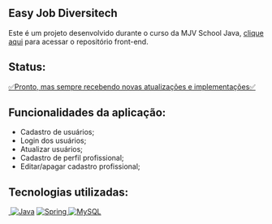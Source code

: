 <h2>Easy Job Diversitech</h2>
Este é um projeto desenvolvido durante o curso da MJV School Java, <a
  href="https://github.com/sabinonatalia/projeto-final-frontend">clique aqui</a> para acessar o repositório
front-end.

<h2>Status:</h2>
<a href="" target="_blank">✅Pronto, mas sempre recebendo novas atualizações e
  implementações✅</a>

<h2>Funcionalidades da aplicação:</h2>

- Cadastro de usuários;
- Login dos usuários;
- Atualizar usuários;
- Cadastro de perfil profissional;
- Editar/apagar cadastro profissional;

<h2>Tecnologias utilizadas:</h2>
<a href=""><img src="" alt=""></img>
  <a href="https://www.java.com/pt-BR/"><img alt="Java"
      src="https://img.shields.io/badge/java-%23ED8B00.svg?&style=for-the-badge&logo=java&logoColor=white" /></a>
  <a href="https://spring.io/"><img alt="Spring"
      src="https://img.shields.io/badge/spring%20-%236DB33F.svg?&style=for-the-badge&logo=spring&logoColor=white" />
  </a>
  <a href="https://www.mysql.com/"><img alt="MySQL"
      src="https://img.shields.io/badge/mysql-%2300f.svg?&style=for-the-badge&logo=mysql&logoColor=white" />
  </a>
